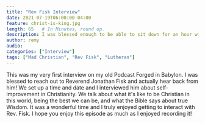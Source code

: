```yaml
---
title: "Rev Fisk Interview"
date: 2021-07-19T06:00:00-04:00
feature: christ-is-king.jpg
length: 65   # In Minutes, round up.
description: I was blessed enough to be able to sit down for an hour with Reverend Jonathan Fisk and interview him about self-improvement and Christianity.
author: remy
audio:
categories: ["Interview"]
tags: ["Mad Christian", "Rev Fisk", "Lutheran"]
---
```


<div id="buzzsprout-player-8883140"></div>
<script src="https://www.buzzsprout.com/1772200/8883140-self-improvement-with-rev-jonathan-fisk.js?container_id=buzzsprout-player-8883140&player=small" type="text/javascript" charset="utf-8"></script>

This was my very first interview on my old Podcast Forged in Babylon. I was blessed to reach out to Reverend Jonathan Fisk and actually hear back from him! We set up a time and date and I interviewed him about self-improvement in Christianity. We talk about what it's like to be Christian in this world, being the best we can be, and what the Bible says about true Wisdom.  It was a wonderful time and I truly enjoyed getting to interact with Rev. Fisk. I hope you enjoy this episode as much as I enjoyed recording it!